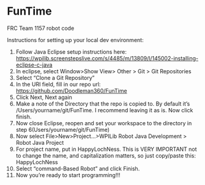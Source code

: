 # FunTime
FRC Team 1157 robot code

Instructions for setting up your local dev environment:

1. Follow Java Eclipse setup instructions here: https://wpilib.screenstepslive.com/s/4485/m/13809/l/145002-installing-eclipse-c-java
2. In eclipse, select Window>Show View> Other > Git > Git Repositories
3. Select “Clone a Git Repository”
4. In the URI field, fill in our repo url: https://github.com/Doodleman360/FunTime
5. Click Next, Next again
6. Make a note of the Directory that the repo is copied to. By default it’s /Users/yourname/git/FunTime. I recommend leaving it as is. Now click finish.
7. Now close Eclipse, reopen and set your workspace to the directory in step 6(Users/yourname/git/FunTime)
8. Now select File>New>Project…>WPILib Robot Java Development > Robot Java Project
9. For project name, put in HappyLochNess. This is VERY IMPORTANT not to change the name, and capitalization matters, so just copy/paste this: HappyLochNess
10. Select “command-Based Robot”  and click Finish.
11. Now you’re ready to start programming!!!
